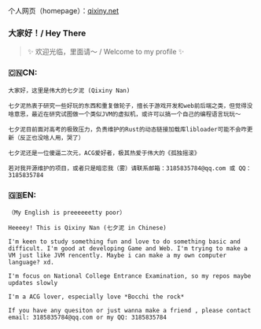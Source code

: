 个人网页（homepage）：[qixiny.net](https://qixiny.net)

### 大家好！/ Hey There

> ✨ 欢迎光临，里面请～ / Welcome to my profile ✨

### 🇨🇳CN: 

```
大家好，这里是伟大的七夕泥 (Qixiny Nan)

七夕泥热衷于研究一些好玩的东西和重复做轮子，擅长于游戏开发和web前后端之类，但觉得没啥意思，最近在研究试图做一个类似JVM的虚拟机，或许可以搞一个自己的编程语言玩玩～

七夕泥目前面对高考的极致压力，负责维护的Rust的动态链接加载库libloader可能不会咋更新（反正也没啥人用，哭了）

七夕泥还是一位傻逼二次元，ACG爱好者，极其热爱于伟大的《孤独摇滚》

若对我开源维护的项目，或者只是暗恋我（雾）请联系邮箱：3185835784@qq.com 或 QQ：3185835784
```


### 🇬🇧EN: 
```
（My English is preeeeeetty poor）

Heeeey! This is Qixiny Nan (七夕泥 in Chinese)

I'm keen to study something fun and love to do something basic and difficult. I'm good at developing Game and Web. I'm trying to make a VM just like JVM rencently. Maybe i can make a my own computer language? xd.

I'm focus on National College Entrance Examination, so my repos maybe updates slowly

I'm a ACG lover, especially love *Bocchi the rock*

If you have any quesiton or just wanna make a friend , please contact email: 3185835784@qq.com or my QQ: 3185835784

```

